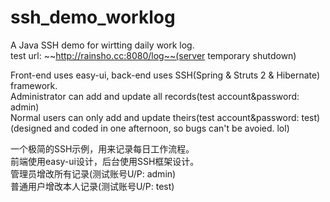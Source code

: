 # ssh_demo_worklog
A Java SSH demo for wirtting daily work log.  
test url: ~~http://rainsho.cc:8080/log~~(server temporary shutdown)  

Front-end uses easy-ui, back-end uses SSH(Spring & Struts 2 & Hibernate) framework.  
Administrator can add and update all records(test account&password: admin)  
Normal users can only add and update theirs(test account&password: test)  
(designed and coded in one afternoon, so bugs can't be avoied. lol)

一个极简的SSH示例，用来记录每日工作流程。  
前端使用easy-ui设计，后台使用SSH框架设计。  
管理员增改所有记录(测试账号U/P: admin)  
普通用户增改本人记录(测试账号U/P: test)  
